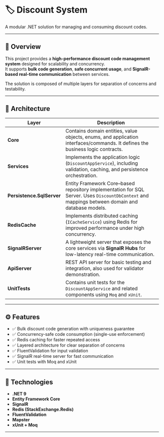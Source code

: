 # 🏷️ Discount System

A modular .NET solution for managing and consuming discount codes.

---

## 🚀 Overview

This project provides a **high-performance discount code management system** designed for scalability and concurrency.  
It supports **bulk code generation**, **safe concurrent usage**, and **SignalR-based real-time communication** between services.

The solution is composed of multiple layers for separation of concerns and testability.

---

## 🧩 Architecture

| Layer | Description |
|-------|--------------|
| **Core** | Contains domain entities, value objects, enums, and application interfaces/commands. It defines the business logic contracts. |
| **Services** | Implements the application logic (`DiscountAppService`), including validation, caching, and persistence orchestration. |
| **Persistence.SqlServer** | Entity Framework Core–based repository implementation for SQL Server. Uses `DiscountDbContext` and mappings between domain and database models. |
| **RedisCache** | Implements distributed caching (`ICacheService`) using Redis for improved performance under high concurrency. |
| **SignalRServer** | A lightweight server that exposes the core services via **SignalR Hubs** for low-latency real-time communication. |
| **ApiServer** | REST API server for basic testing and integration, also used for validator demonstration. |
| **UnitTests** | Contains unit tests for the `DiscountAppService` and related components using `Moq` and `xUnit`. |

---

## ⚙️ Features

- ✅ Bulk discount code generation with uniqueness guarantee  
- ✅ Concurrency-safe code consumption (single-use enforcement)  
- ✅ Redis caching for faster repeated access  
- ✅ Layered architecture for clear separation of concerns  
- ✅ FluentValidation for input validation  
- ✅ SignalR real-time server for fast communication  
- ✅ Unit tests with Moq and xUnit

---

## 🧱 Technologies

- **.NET 9**
- **Entity Framework Core**
- **SignalR**
- **Redis (StackExchange.Redis)**
- **FluentValidation**
- **Mapster**
- **xUnit + Moq**

---


